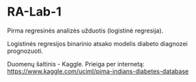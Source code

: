 # RA-Lab-1
Pirma regresinės analizės užduotis (logistinė regresija).


Logistinės regresijos binarinio atsako modelis diabeto diagnozei prognozuoti.

Duomenų šaltinis - Kaggle. Prieiga per internetą: https://www.kaggle.com/uciml/pima-indians-diabetes-database
